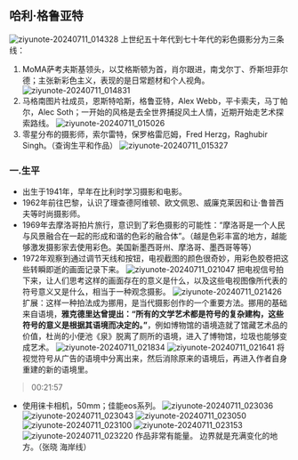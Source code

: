 ## 哈利·格鲁亚特
![ziyunote-20240711_014328](https://gitee.com/kawahara0616/photographnotes/raw/master/imgs/202407110143434.png)
上世纪五十年代到七十年代的彩色摄影分为三条线：
1. MoMA萨考夫斯基领头，以艾格斯顿为首，肖尔跟进，南戈尔丁、乔斯坦菲尔德；主张新彩色主义，表现的是日常题材和个人视角。
![ziyunote-20240711_014831](https://gitee.com/kawahara0616/photographnotes/raw/master/imgs/202407110148059.png)
2. 马格南图片社成员，恩斯特哈斯，格鲁亚特，Alex Webb，平卡索夫，马丁帕尔，Alec Soth；一开始的风格是去全世界捕捉风土人情，近期开始走艺术探索路线。
![ziyunote-20240711_015026](https://gitee.com/kawahara0616/photographnotes/raw/master/imgs/202407110150540.png)
3. 零星分布的摄影师，索尔雷特，保罗格雷厄姆，Fred Herzg，Raghubir Singh。（查询生平和作品）
![ziyunote-20240711_015327](https://gitee.com/kawahara0616/photographnotes/raw/master/imgs/202407110153961.png)
### 一.生平
- 出生于1941年，早年在比利时学习摄影和电影。
- 1962年前往巴黎，认识了理查德阿维顿、欧文佩恩、威廉克莱因和让·鲁普西夫等时尚摄影师。
- 1969年去摩洛哥拍片旅行，意识到了彩色摄影的可能性：“摩洛哥是一个人民与风景融合在一起的形成和谐的色彩的融合体”。（越是色彩丰富的地方，越能够激发摄影家去使用彩色。美国新墨西哥州、摩洛哥、墨西哥等等）
- 1972年观察到通过调节天线和按钮，电视截图的颜色很奇妙，用彩色胶卷把这些转瞬即逝的画面记录下来。
![ziyunote-20240711_021047](https://gitee.com/kawahara0616/photographnotes/raw/master/imgs/202407110210311.png)
把电视信号拍下来，让人们思考这样的画面存在的意义是什么，以及这些电视图像所代表的符号意义又是什么，相当于一种观念摄影。
![ziyunote-20240711_021426](https://gitee.com/kawahara0616/photographnotes/raw/master/imgs/202407110214759.png)
扩展：这样一种拍法成为挪用，是当代摄影创作的一个重要方法。挪用的基础来自语境，**雅克德里达曾提出：“所有的文学艺术都是符号的复杂建构，这些符号的意义是根据其语境而决定的。”**，例如博物馆的语境造就了馆藏艺术品的价值，杜尚的小便池《泉》脱离了厕所的语境，进入了博物馆，垃圾也能够变成艺术。
![ziyunote-20240711_021834](https://gitee.com/kawahara0616/photographnotes/raw/master/imgs/202407110218294.png)
![ziyunote-20240711_021641](https://gitee.com/kawahara0616/photographnotes/raw/master/imgs/202407110216916.png)
将视觉符号从广告的语境中分离出来，然后消除原来的语境后，再进入作者自身重建的新的语境里。

> 00:21:57
- 使用徕卡相机，50mm；佳能eos系列。
![ziyunote-20240711_023036](https://gitee.com/kawahara0616/photographnotes/raw/master/imgs/202407110230491.png)
![ziyunote-20240711_023043](https://gitee.com/kawahara0616/photographnotes/raw/master/imgs/202407110230821.png)
![ziyunote-20240711_023050](https://gitee.com/kawahara0616/photographnotes/raw/master/imgs/202407110230103.png)
![ziyunote-20240711_023100](https://gitee.com/kawahara0616/photographnotes/raw/master/imgs/202407110231017.png)
![ziyunote-20240711_023153](https://gitee.com/kawahara0616/photographnotes/raw/master/imgs/202407110231005.png)
![ziyunote-20240711_023220](https://gitee.com/kawahara0616/photographnotes/raw/master/imgs/202407110232094.png)
作品非常有能量。
边界就是充满变化的地方。（张晓 海岸线）